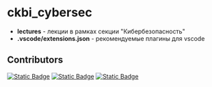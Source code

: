# ckbi_cybersec

- **lectures** - лекции в рамках секции "Кибербезопасность"
- **.vscode/extensions.json** - рекомендуемые плагины для vscode

## Contributors

[![Static Badge](https://img.shields.io/badge/kadoxti-black?style=for-the-badge&logo=github&labelColor=blue)](https://github.com/kadoxti)
[![Static Badge](https://img.shields.io/badge/Prymak-black?style=for-the-badge&logo=github&labelColor=violet)](https://github.com/Prymak-D-A)
[![Static Badge](https://img.shields.io/badge/PocketFreddie-black?style=for-the-badge&logo=bruno&logoColor=black&labelColor=yellow)](https://github.com/PocketFreddie)
